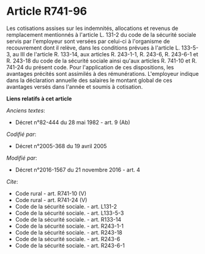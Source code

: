 # Article R741-96

Les cotisations assises sur les indemnités, allocations et revenus de remplacement mentionnés à l'article L. 131-2 du code de
la sécurité sociale servis par l'employeur sont versées par celui-ci à l'organisme de recouvrement dont il relève, dans les
conditions prévues à l'article L. 133-5-3, au III de l'article R. 133-14, aux articles R. 243-1-1, R. 243-6, R. 243-6-1 et R.
243-18 du code de la sécurité sociale ainsi qu'aux articles R. 741-10 et R. 741-24 du présent code. Pour l'application de ces
dispositions, les avantages précités sont assimilés à des rémunérations. L'employeur indique dans la déclaration annuelle des
salaires le montant global de ces avantages versés dans l'année et soumis à cotisation.

**Liens relatifs à cet article**

_Anciens textes_:

  - Décret n°82-444 du 28 mai 1982 - art. 9 (Ab)

_Codifié par_:

  - Décret n°2005-368 du 19 avril 2005

_Modifié par_:

  - Décret n°2016-1567 du 21 novembre 2016 - art. 4

_Cite_:

  - Code rural - art. R741-10 (V)
  - Code rural - art. R741-24 (V)
  - Code de la sécurité sociale. - art. L131-2
  - Code de la sécurité sociale. - art. L133-5-3
  - Code de la sécurité sociale. - art. R133-14
  - Code de la sécurité sociale. - art. R243-1-1
  - Code de la sécurité sociale. - art. R243-18
  - Code de la sécurité sociale. - art. R243-6
  - Code de la sécurité sociale. - art. R243-6-1
